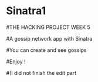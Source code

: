 # Sinatra1

#THE HACKING PROJECT WEEK 5

#A gossip network app with Sinatra

#You can create and see gossips

#Enjoy !

#(I did not finish the edit part
